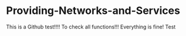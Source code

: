 # Providing-Networks-and-Services
This is a Github test!!!!
To check all functions!!!
Everything is fine! 
Test
